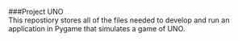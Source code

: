 ###Project UNO
<br>
This repostiory stores all of the files needed to develop and run an application in Pygame that simulates a game of UNO.
